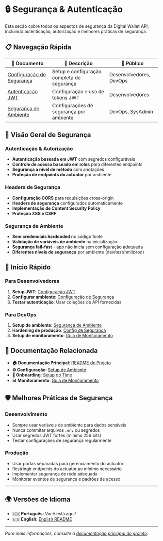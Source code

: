 # 🔒 Segurança & Autenticação

Esta seção cobre todos os aspectos de segurança da Digital Wallet API, incluindo autenticação, autorização e melhores práticas de segurança.

## 📋 Navegação Rápida

| 📄 Documento | 📝 Descrição | 🎯 Público |
|--------------|--------------|------------|
| [Configuração de Segurança](configuracao-seguranca.md) | Setup e configuração completa de segurança | Desenvolvedores, DevOps |
| [Autenticação JWT](configuracao-seguranca.md) | Configuração e uso de tokens JWT | Desenvolvedores |
| [Segurança de Ambiente](../../configuration/pt/configuracao-ambiente.md#configuração-de-segurança) | Configurações de segurança por ambiente | DevOps, SysAdmin |

## 🎯 Visão Geral de Segurança

### Autenticação & Autorização
- **Autenticação baseada em JWT** com segredos configuráveis
- **Controle de acesso baseado em roles** para diferentes endpoints
- **Segurança a nível de método** com anotações
- **Proteção de endpoints do actuator** por ambiente

### Headers de Segurança
- **Configuração CORS** para requisições cross-origin
- **Headers de segurança** configurados automaticamente
- **Implementação de Content Security Policy**
- **Proteção XSS e CSRF**

### Segurança de Ambiente
- **Sem credenciais hardcoded** no código fonte
- **Validação de variáveis de ambiente** na inicialização
- **Segurança fail-fast** - app não inicia sem configuração adequada
- **Diferentes níveis de segurança** por ambiente (dev/test/hml/prod)

## 🚀 Início Rápido

### Para Desenvolvedores
1. **Setup JWT**: [Configuração JWT](configuracao-seguranca.md)
2. **Configurar ambiente**: [Configuração de Segurança](configuracao-seguranca.md)
3. **Testar autenticação**: Usar coleções de API fornecidas

### Para DevOps
1. **Setup de ambiente**: [Segurança de Ambiente](../../configuration/pt/configuracao-ambiente.md#configuração-de-segurança)
2. **Hardening de produção**: [Config de Segurança](configuracao-seguranca.md)
3. **Setup de monitoramento**: [Guia de Monitoramento](../../monitoring/pt/README.md)

## 🔗 Documentação Relacionada

- **🏠 Documentação Principal**: [README do Projeto](../../README-PT.md)
- **⚙️ Configuração**: [Setup de Ambiente](../../configuration/pt/)
- **🚀 Onboarding**: [Setup do Time](../../onboarding/pt/)
- **📊 Monitoramento**: [Guia de Monitoramento](../../monitoring/pt/README.md)

## 🛡️ Melhores Práticas de Segurança

### Desenvolvimento
- Sempre usar variáveis de ambiente para dados sensíveis
- Nunca commitar arquivos `.env` ou segredos
- Usar segredos JWT fortes (mínimo 256 bits)
- Testar configurações de segurança regularmente

### Produção
- Usar portas separadas para gerenciamento do actuator
- Restringir endpoints do actuator ao mínimo necessário
- Implementar segurança de rede adequada
- Monitorar eventos de segurança e padrões de acesso

---

## 🌍 Versões de Idioma

- 🇧🇷 **Português**: Você está aqui!
- 🇺🇸 **English**: [English README](../en/README.md)

---

*Para mais informações, consulte a [documentação principal do projeto](../../README-PT.md).*
